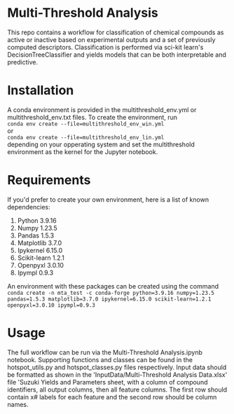 # Multi-Threshold Analysis
This repo contains a workflow for classification of chemical compounds as active or inactive based on experimental outputs and a set of previously computed descriptors. Classification is performed via sci-kit learn's
DecisionTreeClassifier and yields models that can be both interpretable and predictive.

# Installation
A conda environment is provided in the multithreshold_env.yml or multithreshold_env.txt files. To create the environment, run\
`conda env create --file=multithreshold_env_win.yml`\
or\
`conda env create --file=multithreshold_env_lin.yml`\
depending on your opperating system and set the multithreshold environment as the kernel for the Jupyter notebook.

# Requirements
If you'd prefer to create your own environment, here is a list of known dependencies:
1. Python 3.9.16
2. Numpy 1.23.5
3. Pandas 1.5.3
4. Matplotlib 3.7.0
5. Ipykernel 6.15.0
6. Scikit-learn 1.2.1
7. Openpyxl 3.0.10
8. Ipympl 0.9.3

An environment with these packages can be created using the command\
`conda create -n mta_test -c conda-forge python=3.9.16 numpy=1.23.5 pandas=1.5.3 matplotlib=3.7.0 ipykernel=6.15.0 scikit-learn=1.2.1 openpyxl=3.0.10 ipympl=0.9.3`

# Usage
The full workflow can be run via the Multi-Threshold Analysis.ipynb notebook. Supporting functions and classes can be found in the hotspot_utils.py and hotspot_classes.py files respectively. Input data should be formatted
as shown in the 'InputData/Multi-Threshold Analysis Data.xlsx' file 'Suzuki Yields and Parameters sheet, with a column of compound identifiers, all output columns, then all feature columns. The first row should contain x#
labels for each feature and the second row should be column names.
